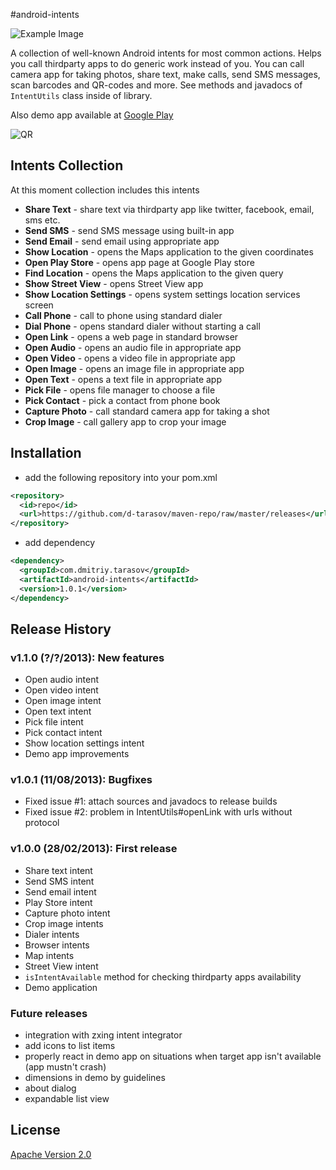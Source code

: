 #android-intents

![Example Image][1]

A collection of well-known Android intents for most common actions. 
Helps you call thirdparty apps to do generic work instead of you. 
You can call camera app for taking photos, share text, make calls, 
send SMS messages, scan barcodes and QR-codes and more. See methods 
and javadocs of `IntentUtils` class inside of library.

Also demo app available at [Google Play](https://play.google.com/store/apps/details?id=com.dmitriy.tarasov.android.intents.demo)

![QR][2]


## Intents Collection

At this moment collection includes this intents

- **Share Text** - share text via thirdparty app like twitter, facebook, email, sms etc.
- **Send SMS** - send SMS message using built-in app
- **Send Email** - send email using appropriate app
- **Show Location** - opens the Maps application to the given coordinates
- **Open Play Store** - opens app page at Google Play store
- **Find Location** - opens the Maps application to the given query
- **Show Street View** - opens Street View app
- **Show Location Settings** - opens system settings location services screen
- **Call Phone** - call to phone using standard dialer
- **Dial Phone** - opens standard dialer without starting a call
- **Open Link** - opens a web page in standard browser
- **Open Audio** - opens an audio file in appropriate app
- **Open Video** - opens a video file in appropriate app
- **Open Image** - opens an image file in appropriate app
- **Open Text** - opens a text file in appropriate app
- **Pick File** - opens file manager to choose a file
- **Pick Contact** - pick a contact from phone book
- **Capture Photo** - call standard camera app for taking a shot
- **Crop Image** - call gallery app to crop your image

## Installation
- add the following repository into your pom.xml

```xml
<repository>
  <id>repo</id>
  <url>https://github.com/d-tarasov/maven-repo/raw/master/releases</url>
</repository>
```

- add dependency

```xml
<dependency>
  <groupId>com.dmitriy.tarasov</groupId>
  <artifactId>android-intents</artifactId>
  <version>1.0.1</version>
</dependency>
```

## Release History

### v1.1.0 (?/?/2013): New features
- Open audio intent
- Open video intent
- Open image intent
- Open text intent
- Pick file intent
- Pick contact intent
- Show location settings intent
- Demo app improvements

### v1.0.1 (11/08/2013): Bugfixes
- Fixed issue #1: attach sources and javadocs to release builds
- Fixed issue #2: problem in IntentUtils#openLink with urls without protocol

### v1.0.0 (28/02/2013): First release
- Share text intent
- Send SMS intent
- Send email intent
- Play Store intent
- Capture photo intent
- Crop image intents
- Dialer intents
- Browser intents
- Map intents
- Street View intent
- `isIntentAvailable` method for checking thirdparty apps availability
- Demo application

### Future releases
- integration with zxing intent integrator
- add icons to list items
- properly react in demo app on situations when target app isn't available (app mustn't crash)
- dimensions in demo by guidelines
- about dialog
- expandable list view

License
-----
[Apache Version 2.0](http://www.apache.org/licenses/LICENSE-2.0.html)




[1]: https://raw.github.com/d-tarasov/android-intents/master/logo.png
[2]: https://raw.github.com/d-tarasov/android-intents/master/qr.png